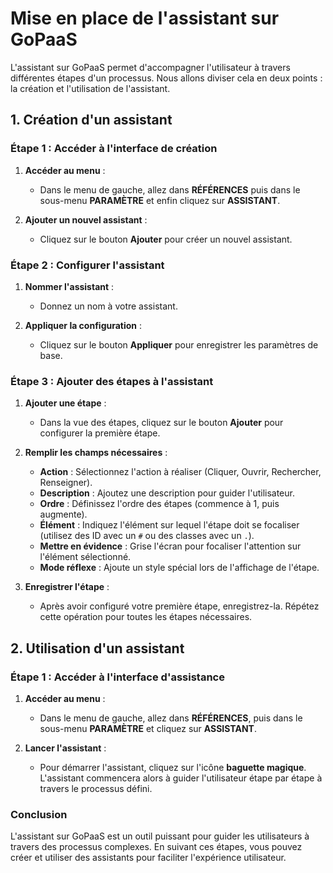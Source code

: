 # Mise en place de l'assistant sur GoPaaS

L'assistant sur GoPaaS permet d'accompagner l'utilisateur à travers différentes étapes d'un processus. Nous allons diviser cela en deux points : la création et l'utilisation de l'assistant.

## 1. Création d'un assistant

### Étape 1 : Accéder à l'interface de création

1. **Accéder au menu** :
   - Dans le menu de gauche, allez dans **RÉFÉRENCES** puis dans le sous-menu **PARAMÈTRE** et enfin cliquez sur **ASSISTANT**.

2. **Ajouter un nouvel assistant** :
   - Cliquez sur le bouton **Ajouter** pour créer un nouvel assistant.

### Étape 2 : Configurer l'assistant

1. **Nommer l'assistant** :
   - Donnez un nom à votre assistant.

2. **Appliquer la configuration** :
   - Cliquez sur le bouton **Appliquer** pour enregistrer les paramètres de base.

### Étape 3 : Ajouter des étapes à l'assistant

1. **Ajouter une étape** :
   - Dans la vue des étapes, cliquez sur le bouton **Ajouter** pour configurer la première étape.

2. **Remplir les champs nécessaires** :
   - **Action** : Sélectionnez l'action à réaliser (Cliquer, Ouvrir, Rechercher, Renseigner).
   - **Description** : Ajoutez une description pour guider l'utilisateur.
   - **Ordre** : Définissez l'ordre des étapes (commence à 1, puis augmente).
   - **Élément** : Indiquez l'élément sur lequel l'étape doit se focaliser (utilisez des ID avec un `#` ou des classes avec un `.`).
   - **Mettre en évidence** : Grise l'écran pour focaliser l'attention sur l'élément sélectionné.
   - **Mode réflexe** : Ajoute un style spécial lors de l'affichage de l'étape.

3. **Enregistrer l'étape** :
   - Après avoir configuré votre première étape, enregistrez-la. Répétez cette opération pour toutes les étapes nécessaires.

## 2. Utilisation d'un assistant

### Étape 1 : Accéder à l'interface d'assistance

1. **Accéder au menu** :
   - Dans le menu de gauche, allez dans **RÉFÉRENCES**, puis dans le sous-menu **PARAMÈTRE** et cliquez sur **ASSISTANT**.

2. **Lancer l'assistant** :
   - Pour démarrer l'assistant, cliquez sur l'icône **baguette magique**. L'assistant commencera alors à guider l'utilisateur étape par étape à travers le processus défini.

### Conclusion

L'assistant sur GoPaaS est un outil puissant pour guider les utilisateurs à travers des processus complexes. En suivant ces étapes, vous pouvez créer et utiliser des assistants pour faciliter l'expérience utilisateur.
